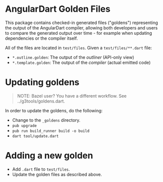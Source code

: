 # AngularDart Golden Files

This package contains checked-in generated files ("goldens") representing the
output of the AngularDart compiler, allowing both developers and users to
compare the generated output over time - for example when updating dependencies
or the compiler itself.

All of the files are located in `test/files`. Given a `test/files/**.dart` file:

*   `*.outline.golden`: The output of the _outliner_ (API-only view)
*   `*.template.golden`: The output of the _compiler_ (actual emitted code)

# Updating goldens

> NOTE: Bazel user? You have a different workflow. See ../g3tools/goldens.dart.

In order to update the goldens, do the following:

* Change to the `_goldens` directory.
* `pub upgrade`
* `pub run build_runner build -o build`
* `dart tool/update.dart`

# Adding a new golden

*   Add `.dart` file to `test/files`.
*   Update the golden files as described above.
